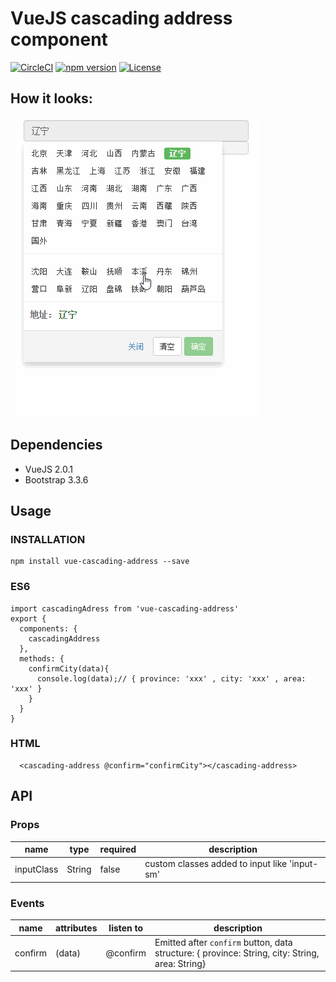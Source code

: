 # VueJS cascading address component

[![CircleCI](https://img.shields.io/circleci/project/savokiss/vue-cascading-address/master.svg)](https://circleci.com/gh/savokiss/vue-cascading-address)
[![npm version](https://img.shields.io/npm/v/vue-cascading-address.svg)](https://www.npmjs.com/package/vue-cascading-address)
[![License](https://img.shields.io/badge/license-MIT-blue.svg?style=flat)](http://opensource.org/licenses/MIT "Feel free to contribute.")

## How it looks:
![](./static/demo.gif)

## Dependencies
- VueJS 2.0.1
- Bootstrap 3.3.6

## Usage

### INSTALLATION
```
npm install vue-cascading-address --save
```

### ES6
```
import cascadingAdress from 'vue-cascading-address'
export {
  components: {
    cascadingAddress
  },
  methods: {
    confirmCity(data){
      console.log(data);// { province: 'xxx' , city: 'xxx' , area: 'xxx' }
    }
  }
}
```

### HTML
```
  <cascading-address @confirm="confirmCity"></cascading-address>
```

## API

### Props
| name        | type    | required | description |
| ---------- | --------| -------- | ---------------- |
| inputClass | String  | false    | custom classes added to input like 'input-sm'|


### Events
| name       | attributes    | listen to | description |
| ---------- | --------| -------- | ---------------- |
| confirm    | (data)  | @confirm    | Emitted after `confirm` button, data structure: { province: String, city: String, area: String} |
